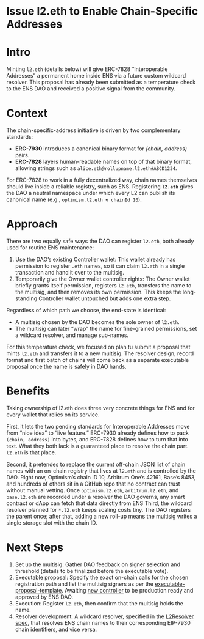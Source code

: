 # Issue l2.eth to Enable Chain-Specific Addresses

# Intro

Minting `l2.eth` (details below) will give ERC-7828 “Interoperable Addresses” a permanent home inside ENS via a future custom wildcard resolver. This proposal has already been submitted as a temperature check to the ENS DAO and received a positive signal from the community.


# Context

The chain-specific-address initiative is driven by two complementary standards:

- **ERC-7930** introduces a canonical binary format for *(chain, address)* pairs.
- **ERC-7828** layers human-readable names on top of that binary format, allowing strings such as `alice.eth@rollupname.l2.eth#ABCD1234`.

For ERC-7828 to work in a fully decentralized way, chain names themselves should live inside a reliable registry, such as ENS. Registering **`l2.eth`** gives the DAO a neutral namespace under which every L2 can publish its canonical name (e.g., `optimism.l2.eth ⇆ chainId 10`).

# Approach

There are two equally safe ways the DAO can register `l2.eth`, both already used for routine ENS maintenance:

1. Use the DAO’s existing Controller wallet: This wallet already has permission to register `.eth` names, so it can claim `l2.eth` in a single transaction and hand it over to the multisig.
2. Temporarily give the Owner wallet controller rights: The Owner wallet briefly grants itself permission, registers `l2.eth`, transfers the name to the multisig, and then removes its own permission. This keeps the long-standing Controller wallet untouched but adds one extra step.

Regardless of which path we choose, the end-state is identical:

- A multisig chosen by the DAO becomes the sole owner of `l2.eth`.
- The multisig can later “wrap” the name for fine-grained permissions, set a wildcard resolver, and manage sub-names.

For this temperature check, we focused on plan tu submit a proposal that mints `l2.eth` and transfers it to a new multisig. The resolver design, record format and first batch of chains will come back as a separate executable proposal once the name is safely in DAO hands.

# Benefits

Taking ownership of l2.eth does three very concrete things for ENS and for every wallet that relies on its service.

First, it lets the two pending standards for Interoperable Addresses move from “nice idea” to “live feature.”  ERC-7930 already defines how to pack `(chain, address)` into bytes, and ERC-7828 defines how to turn that into text.  What they both lack is a guaranteed place to resolve the chain part.  `l2.eth` is that place.

Second, it pretendes to replace the current off-chain JSON list of chain names with an on-chain registry that lives at `l2.eth` and is controlled by the DAO.  Right now, Optimism’s chain ID 10, Arbitrum One’s 42161, Base’s 8453, and hundreds of others sit in a GitHub repo that no contract can trust without manual vetting.  Once `optimism.l2.eth`, `arbitrum.l2.eth`, and `base.l2.eth` are recorded under a resolver the DAO governs, any smart contract or dApp can fetch that data directly from ENS
Third, the wildcard resolver planned for `*.l2.eth` keeps scaling costs tiny.  The DAO registers the parent once; after that, adding a new roll-up means the multisig writes a single storage slot with the chain ID.

# Next Steps

1. Set up the multisig: Gather DAO feedback on signer selection and threshold (details to be finalized before the executable vote).
2. Executable proposal: Specify the exact on-chain calls for the chosen registration path and list the multisig signers as per the [executable-proposal-template](https://github.com/ensdomains/docs/blob/master/src/public/governance/executable-proposal-template.md). Awaiting [new controller](https://github.com/ensdomains/ens-contracts/pull/438) to be production ready and approved by ENS DAO.
3. Execution: Register `l2.eth`, then confirm that the multisig holds the name.
4. Resolver development: A wildcard resolver, specified in the [L2Resolver spec](specs/addresses/L2Resolver.md), that resolves ENS chain names to their corresponding EIP-7930 chain identifiers, and vice versa.

